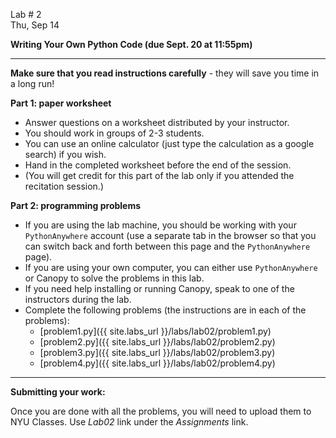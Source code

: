 <div class="recitation">



<div class="column_date">
<p markdown="block">

Lab # 2 <br> 
Thu, Sep 14 

</p>
</div>



<div class="column_recitation" >
<p markdown="block">

__Writing Your Own Python Code (due Sept. 20 at 11:55pm)__

---

__Make sure that you read instructions carefully__ - they will save you
time in a long run! 

__Part 1: paper worksheet__
- Answer questions on a worksheet distributed by your instructor.
- You should work in groups of 2-3 students. 
- You can use an online calculator (just type the calculation as a google search) if you wish. 
- Hand in the completed worksheet before the end of the session. 
- (You will get credit for this part of the lab only if you attended the recitation session.)

__Part 2: programming problems__ 

- If you are using the lab machine, you should be working with 
your `PythonAnywhere` account (use a separate tab in the browser so
that you can switch back and forth between this page and the `PythonAnywhere` 
page). 
- If you are using your own computer, you can either use `PythonAnywhere` or 
Canopy to solve the problems in this lab. 
- If you need help installing or running Canopy, 
speak to one of the instructors during the lab. 
- Complete the following problems (the instructions are in each of the problems): 
    - [problem1.py]({{ site.labs_url }}/labs/lab02/problem1.py)
    - [problem2.py]({{ site.labs_url }}/labs/lab02/problem2.py)
    - [problem3.py]({{ site.labs_url }}/labs/lab02/problem3.py)
    - [problem4.py]({{ site.labs_url }}/labs/lab02/problem4.py)


--- 

__Submitting your work:__

Once you are done with all the problems, you will need to upload them to 
NYU Classes. Use _Lab02_ link under the _Assignments_ link. 

</p>
</div>



</div>
